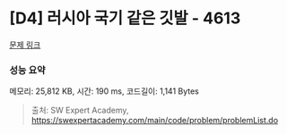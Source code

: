 # [D4] 러시아 국기 같은 깃발 - 4613 

[문제 링크](https://swexpertacademy.com/main/code/problem/problemDetail.do?contestProbId=AWQl9TIK8qoDFAXj) 

### 성능 요약

메모리: 25,812 KB, 시간: 190 ms, 코드길이: 1,141 Bytes



> 출처: SW Expert Academy, https://swexpertacademy.com/main/code/problem/problemList.do